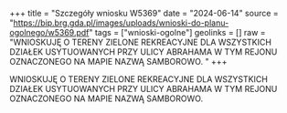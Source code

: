 +++
title = "Szczegóły wniosku W5369"
date = "2024-06-14"
source = "https://bip.brg.gda.pl/images/uploads/wnioski-do-planu-ogolnego/w5369.pdf"
tags = ["wnioski-ogolne"]
geolinks = []
raw = "WNIOSKUJĘ O TERENY ZIELONE REKREACYJNE DLA WSZYSTKICH DZIAŁEK USYTUOWANYCH PRZY ULICY ABRAHAMA W TYM REJONU OZNACZONEGO NA MAPIE NAZWĄ SAMBOROWO. "
+++

WNIOSKUJĘ O TERENY ZIELONE REKREACYJNE DLA WSZYSTKICH DZIAŁEK
USYTUOWANYCH PRZY ULICY ABRAHAMA W TYM REJONU OZNACZONEGO NA MAPIE NAZWĄ
SAMBOROWO.



